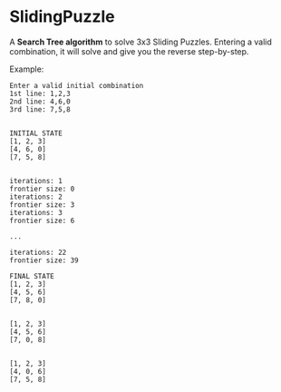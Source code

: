 # SlidingPuzzle

A **Search Tree algorithm** to solve 3x3 Sliding Puzzles. Entering a valid combination, it will solve and give you the reverse step-by-step.

Example:
```
Enter a valid initial combination
1st line: 1,2,3
2nd line: 4,6,0
3rd line: 7,5,8


INITIAL STATE
[1, 2, 3]
[4, 6, 0]
[7, 5, 8]


iterations: 1
frontier size: 0
iterations: 2
frontier size: 3
iterations: 3
frontier size: 6

...

iterations: 22
frontier size: 39

FINAL STATE
[1, 2, 3]
[4, 5, 6]
[7, 8, 0]


[1, 2, 3]
[4, 5, 6]
[7, 0, 8]


[1, 2, 3]
[4, 0, 6]
[7, 5, 8]
```
